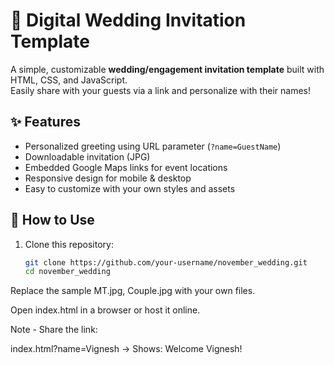 # 💌 Digital Wedding Invitation Template

A simple, customizable **wedding/engagement invitation template** built with HTML, CSS, and JavaScript.  
Easily share with your guests via a link and personalize with their names!

## ✨ Features
- Personalized greeting using URL parameter (`?name=GuestName`)
- Downloadable invitation (JPG)
- Embedded Google Maps links for event locations
- Responsive design for mobile & desktop
- Easy to customize with your own styles and assets

## 🚀 How to Use
1. Clone this repository:
   ```bash
   git clone https://github.com/your-username/november_wedding.git
   cd november_wedding

Replace the sample MT.jpg, Couple.jpg with your own files.

Open index.html in a browser or host it online.

Note - Share the link:

index.html?name=Vignesh
→ Shows: Welcome Vignesh!
